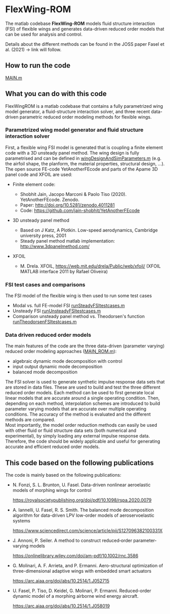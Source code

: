 # FlexWing-ROM
 
The matlab codebase **FlexWing-ROM** models fluid structure interaction (FSI) of flexible wings and generates data-driven reduced order models that can be used for analysis and control.  

Details about the different methods can be found in the JOSS paper Fasel et al. (2021) -> link will follow.


## How to run the code

[MAIN.m](/MAIN.m)  

## What you can do with this code

FlexWingROM is a matlab codebase that contains a fully parametrized wing model generator, a fluid-structure interaction solver, and three recent data-driven parametric reduced order modeling methods for flexible wings.

### Parametrized wing model generator and fluid structure interaction solver

First, a flexible wing FSI model is generated that is coupling a finite element code with a 3D unsteady panel method. The wing design is fully parametrised and can be defined in [wingDesignAndSimParameters.m](/code/generateModel/wingDesignAndSimParameters.m) (e.g. the airfoil shape, the planform, the material properties, structural design, ...).  
The open source FE-code YetAnotherFEcode and parts of the Apame 3D panel code and XFOIL are used:
* Finite element code: 
  * Shobhit Jain, Jacopo Marconi & Paolo Tiso (2020). YetAnotherFEcode. Zenodo. 
  * Paper: http://doi.org/10.5281/zenodo.4011281    
  * Code: https://github.com/jain-shobhit/YetAnotherFEcode
    
* 3D unsteady panel method
  * Based on J Katz, A Plotkin. Low-speed aerodynamics, Cambridge university press, 2001
  * Steady panel method matlab implementation: http://www.3dpanelmethod.com/ 
    
* XFOIL
  * M. Drela. XFOIL, https://web.mit.edu/drela/Public/web/xfoil/ (XFOIL MATLAB interface 2011 by Rafael Oliveira) 
   
   
### FSI test cases and comparisons

The FSI model of the flexible wing is then used to run some test cases 
* Modal vs. full FE-model FSI [runSteadyFSItestcases.m](/code/FSI/runSteadyFSItestcases.m)
* Unsteady FSI [runUnsteadyFSItestcases.m](/code/FSI/runUnsteadyFSItestcases.m)
* Comparison unsteady panel method vs. Theodorsen's function [runTheodorsenFSItestcases.m](/code/FSI/runTheodorsenFSItestcases.m)

### Data driven reduced order models

The main features of the code are the three data-driven (parameter varying) reduced order modeling approaches ([MAIN_ROM.m](/code/ROM/MAIN_ROM.m)):
* algebraic dynamic mode decomposition with control 
* input output dynamic mode decomposition
* balanced mode decomposition

The FSI solver is used to generate synthetic impulse response data sets that are stored in data files. These are used to build and test the three different reduced order models. Each method can be used to first generate local linear models that are accurate around a single operating condition. Then, depending on each method, interpolation schemes are introduced to build parameter varying models that are accurate over multiple operating conditions. The accuracy of the method is evaluated and the different methods are compared.  
Most importantly, the model order reduction methods can easily be used with other fluid or fluid structure data sets (both numerical and experimental), by simply loading any external impulse response data. Therefore, the code should be widely applicable and useful for generating accurate and efficient reduced order models.


## This code based on the following publications

The code is mainly based on the following publications:
 
* N. Fonzi, S. L. Brunton, U. Fasel. Data-driven nonlinear aeroelastic models of morphing wings for control
  
  https://royalsocietypublishing.org/doi/pdf/10.1098/rspa.2020.0079
     
* A. Iannelli, U. Fasel, R. S. Smith. The balanced mode decomposition algorithm for data-driven LPV low-order models of aeroservoelastic systems
  
  https://www.sciencedirect.com/science/article/pii/S127096382100331X

* J. Annoni, P. Seiler. A method to construct reduced‐order parameter‐varying models

  https://onlinelibrary.wiley.com/doi/am-pdf/10.1002/rnc.3586

* G. Molinari, A. F. Arrieta, and P. Ermanni. Aero-structural optimization of three-dimensional adaptive wings with embedded smart actuators
 
  https://arc.aiaa.org/doi/abs/10.2514/1.J052715

* U. Fasel, P. Tiso, D. Keidel, G. Molinari, P. Ermanni. Reduced-order dynamic model of a morphing airborne wind energy aircraft.
  
  https://arc.aiaa.org/doi/abs/10.2514/1.J058019
    
